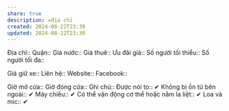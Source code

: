 ```yaml
---
share: true
description: =địa chỉ
created: 2024-08-22T23:39
updated: 2024-08-22T23:39
---
```

Địa chỉ:: 
Quận::
Giá nước::
Giá thuê:: 
Ưu đãi giá:: 
Số người tối thiểu:: 
Số người tối đa:: 
 
Giá giữ xe:: 
Liên hệ::
Website::
Facebook::

Giờ mở cửa::
Giờ đóng cửa::
Ghi chú::
Được nói to:: ✔
Không bị ồn từ bên ngoài:: ✔
Máy chiếu:: ✔
Có thể vận động cơ thể hoặc nằm la liệt:: ✔
Loa và mic:: ✔